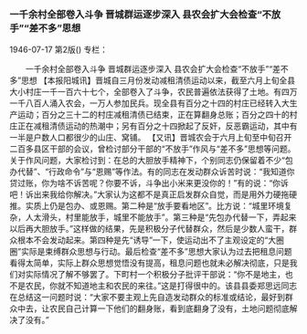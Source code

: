 ### 一千余村全部卷入斗争  晋城群运逐步深入  县农会扩大会检查“不放手”“差不多”思想

1946-07-17
第2版()
专栏：

　　一千余村全部卷入斗争
    晋城群运逐步深入
    县农会扩大会检查“不放手”“差不多”思想
    【本报阳城讯】晋城自三月份发动减租清债运动以来，截至六月上旬全县大小村庄一千一百六十七个，全部卷入了斗争，农民普遍依法获得了土地。有四万一千八百人涌入农会，一万人参加民兵。现全县有百分之十四的村庄已经转入大生产运动；百分之三十二的村庄减租清债已结束，正在算翻身总账；百分之四十的村庄正在减租清债运动的热潮中；另有百分之十四掀起了反奸，反恶霸运动，其中有一半是户数人口都很少的山庄、窝铺。
    【又讯】晋城农会于六月上旬至中旬召开二百多县区干部的会议，曾检讨部分干部的“不放手”作风与“差不多”思想等问题。关于作风问题，大家检讨到：在总的大胆放手精神下，个别同志仍保留着不少“包办代替”、“行政命令”与“恩赐”等作法。有的同志在发动群众诉苦时说：“我知道你贷过账，你为啥不诉苦呢？你要不诉，斗争出小米来更没你的！”有的说：“你诉吧！诉出来我给你解决。”大家认为这都不是真正启发群众自觉，而是用外力硬拖硬推。实质上仍是包办、或恩赐。第二种是“放手要看地区”。比方说：“城里环境复杂，人太滑头，村里能放手，城里不能放手”。第三种是“先包办代替一下，弄起来以后再大胆放手。”这样做的结果，先是积极分子代替群众，然后是少数人蛮干，群众根本不会发动起来。第四种是先“诱导”一下，使运动出不了主观设定的“大圈圈”实际是束缚群众思想与行动。最后检查“差不多”思想大家认为过去把租息问题看得太简单，实际上群众思想觉悟没有提高，租息问题也就未必解决彻底，只是我们对实际情况了解不够罢了。下町村一个积极分子批评干部说：“你不是地主，也不是农民，你就不知道地主和农民的来往。”这是打得很中的。该县县委郑思远同志在总结这一问题时说：“大家不要主观上先自造发动群众的标准或结论，最好到群众中去，让农民自己计算一下他们的翻身账，看到底翻身了没有，土地问题彻底解决了没有。”
